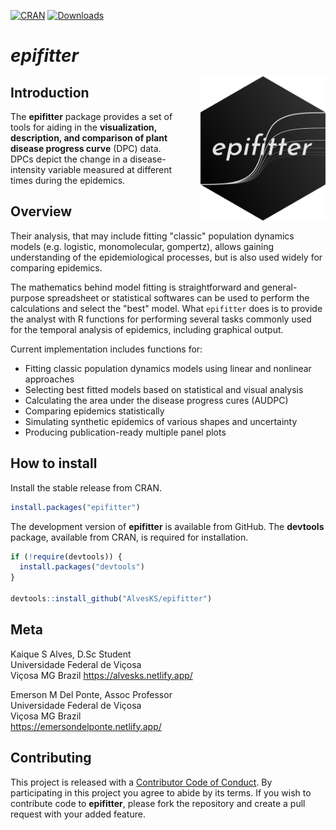 [![CRAN](https://www.r-pkg.org/badges/version/epifitter)](https://CRAN.R-project.org/package=epifitter)
[![Downloads](https://cranlogs.r-pkg.org/badges/grand-total/epifitter)](https://CRAN.R-project.org/package=epifitter)


# *epifitter* <img width = 200px style = "margin-left: 40px; margin-top: 50px" align = right src="man/figures/logo.png" />

## Introduction

The __epifitter__ package provides a set of tools for aiding in the **visualization, description, and comparison of plant disease progress curve** (DPC) data. DPCs depict the change in a disease-intensity variable measured at different times during the epidemics. 


## Overview

Their analysis, that may include fitting "classic" population dynamics models (e.g. logistic, monomolecular, gompertz), allows gaining understanding of the epidemiological processes, but is also used widely for comparing epidemics.

The mathematics behind model fitting is straightforward and general-purpose spreadsheet or statistical softwares can be used to perform the calculations and select the "best" model. What `epifitter` does is to provide the analyst with R functions for performing several tasks commonly used for the temporal analysis of epidemics, including graphical output.

Current implementation includes functions for:

- Fitting classic population dynamics models using linear and nonlinear approaches
- Selecting best fitted models based on statistical and visual analysis
- Calculating the area under the disease progress cures (AUDPC)
- Comparing epidemics statistically
- Simulating synthetic epidemics of various shapes and uncertainty
- Producing publication-ready multiple panel plots


## How to install

Install the stable release from CRAN.

``` r
install.packages("epifitter")
```

The development version of **epifitter** is available from GitHub. The  **devtools** package, available from CRAN, is required for installation.   


``` r
if (!require(devtools)) {
  install.packages("devtools")
}

devtools::install_github("AlvesKS/epifitter")
```


## Meta


Kaique S Alves, D.Sc Student  
Universidade Federal de Viçosa    
Viçosa MG Brazil
<https://alvesks.netlify.app/>

Emerson M Del Ponte, Assoc Professor  
Universidade Federal de Viçosa  
Viçosa MG Brazil  
<https://emersondelponte.netlify.app/>


## Contributing

This project is released with a [Contributor Code of Conduct](https://alvesks.github.io/epifitter/CODE_OF_CONDUCT.html). By participating in this project you agree to abide by its terms. If you wish to contribute code to **epifitter**, please fork the repository and create a pull request with your added feature.
